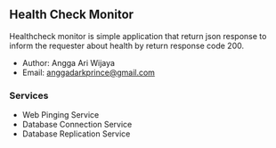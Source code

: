 ## Health Check Monitor
Healthcheck monitor is simple application that return json response to inform the requester about health by return response code 200.
- Author: Angga Ari Wijaya
- Email: anggadarkprince@gmail.com

### Services
- Web Pinging Service
- Database Connection Service
- Database Replication Service